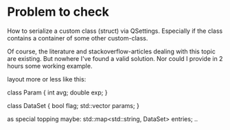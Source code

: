 # Problem to check

How to serialize a custom class (struct) via QSettings. Especially if the class contains a container of some other custom-class.

Of course, the literature and stackoverflow-articles dealing with this topic are existing. But nowhere I've found a valid solution.
Nor could I provide in 2 hours some working example.

layout more or less like this:

class Param
{ int avg; double exp; }

class DataSet
{ bool flag; std::vector<Param> params; }

as special topping maybe:
std::map<std::string, DataSet> entries; ..

